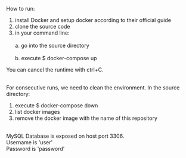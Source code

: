 How to run:
1. install Docker and setup docker according to their official guide
2. clone the source code
3. in your command line:</br>	
	a. go into the source directory</br>	
	b. execute $ docker-compose up

You can cancel the runtime with ctrl+C.
</br></br>

For consecutive runs, we need to clean the environment.
In the source directory:
1. execute $ docker-compose down
2. list docker images
3. remove the docker image with the name of this repository
</br></br>

MySQL Database is exposed on host port 3306.</br>
Username is 'user'</br>
Password is 'password'
